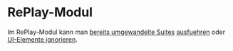 RePlay-Modul
============

Im RePlay-Modul kann man [bereits umgewandelte Suites](../recapture/suite-umwandeln.md) [ausfuehren](suite-ausfuehren.md) oder [UI-Elemente ignorieren](ui-elemente-ignorieren.md).
